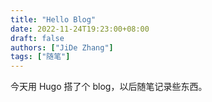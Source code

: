```yaml
---
title: "Hello Blog"
date: 2022-11-24T19:23:00+08:00
draft: false
authors: ["JiDe Zhang"]
tags: ["随笔"]
---
```


今天用 Hugo 搭了个 blog，以后随笔记录些东西。
